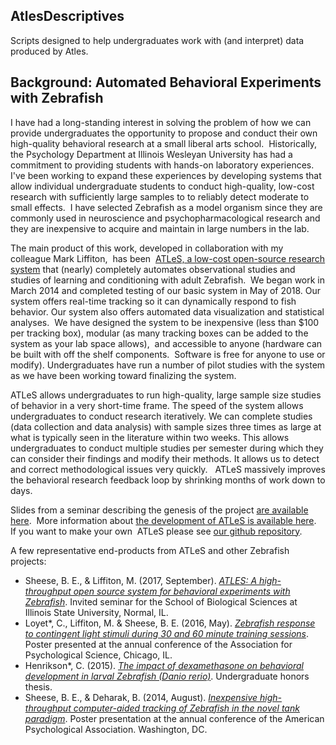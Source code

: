 ## AtlesDescriptives

Scripts designed to help undergraduates work with (and interpret) data produced by Atles.


## Background: Automated Behavioral Experiments with Zebrafish

I have had a long-standing interest in solving the problem of how we can provide undergraduates the opportunity to propose and conduct their own high-quality behavioral research at a small liberal arts school.  Historically, the Psychology Department at Illinois Wesleyan University has had a commitment to providing students with hands-on laboratory experiences. I've been working to expand these experiences by developing systems that allow individual undergraduate students to conduct high-quality, low-cost research with sufficiently large samples to to reliably detect moderate to small effects.  I have selected Zebrafish as a model organism since they are commonly used in neuroscience and psychopharmacological research and they are inexpensive to acquire and maintain in large numbers in the lab.    

The main product of this work, developed in collaboration with my colleague Mark Liffiton,  has been  [ATLeS, a low-cost open-source research system](https://github.com/liffiton/ATLeS) that (nearly) completely automates observational studies and studies of learning and conditioning with adult Zebrafish.  We began work in March 2014 and completed testing of our basic system in May of 2018. Our system offers real-time tracking so it can dynamically respond to fish behavior. Our system also offers automated data visualization and statistical analyses.  We have designed the system to be inexpensive (less than $100 per tracking box), modular (as many tracking boxes can be added to the system as your lab space allows),  and accessible to anyone (hardware can be built with off the shelf components.  Software is free for anyone to use or modify). Undergraduates have run a number of pilot studies with the system as we have been working toward finalizing the system.  

ATLeS allows undergraduates to run high-quality, large sample size studies of behavior in a very short-time frame. The speed of the system allows undergraduates to conduct research iteratively. We can complete studies (data collection and data analysis) with sample sizes three times as large at what is typically seen in the literature within two weeks. This allows undergraduates to conduct multiple studies per semester during which they can consider their findings and modify their methods. It allows us to detect and correct methodological issues very quickly.   ATLeS massively improves the behavioral research feedback loop by shrinking months of work down to days. 

Slides from a seminar describing the genesis of the project [are available here](https://docs.google.com/presentation/d/1_cvmcTCmpmDjmHe_X_WBaxf2H8GWcSOa79k-GFRz26Q/edit?usp=sharing).  More information about [the development of ATLeS is available here](https://sites.google.com/view/bradsheese-researchandteaching/home/atles?authuser=0).  If you want to make your own  ATLeS please see [our github repository](https://github.com/liffiton/ATLeS). 

A few representative end-products from ATLeS and other Zebrafish projects:

- Sheese, B. E., & Liffiton, M. (2017, September). [_ATLES: A high-throughput open source system for behavioral experiments with Zebrafish_](https://docs.google.com/presentation/d/1_cvmcTCmpmDjmHe_X_WBaxf2H8GWcSOa79k-GFRz26Q/edit?usp=sharing). Invited seminar for the School of Biological Sciences at Illinois State University, Normal, IL. 
- Loyet\*, C., Liffiton, M. & Sheese, B. E. (2016, May). [_Zebrafish response to contingent light stimuli during 30 and 60 minute training sessions_](https://docs.google.com/document/d/1aZ3qqk5xw7rkoaExRAQJX70ncD56DiHhRq60Z8MLYcM/edit?usp=sharing). Poster presented at the annual conference of the Association for Psychological Science, Chicago, IL.
- Henrikson\*, C. (2015). [_The impact of dexamethasone on behavioral development in larval Zebrafish (Danio rerio)_](https://digitalcommons.iwu.edu/psych_honproj/184/). Undergraduate honors thesis.
- Sheese, B. E., & Deharak, B. (2014, August). [_Inexpensive high-throughput computer-aided tracking of Zebrafish in the novel tank paradigm_](https://docs.google.com/presentation/d/1tcfpL-MLRU3JtDdTREX78_EFv5nNrUzZax9FGWlhVDA/edit?usp=sharing). Poster presentation at the annual conference of the American Psychological Association. Washington, DC.  

